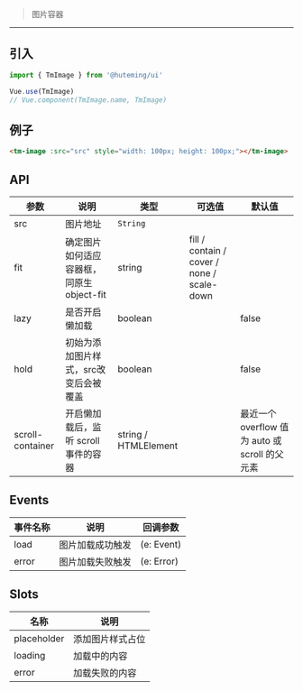 > 图片容器

-------------

## 引入

```javascript
import { TmImage } from '@huteming/ui'

Vue.use(TmImage)
// Vue.component(TmImage.name, TmImage)
```

## 例子

```html
<tm-image :src="src" style="width: 100px; height: 100px;"></tm-image>
```

## API

| 参数 | 说明 | 类型 | 可选值 | 默认值 |
|------|-------|---------|-------|--------|
| src | 图片地址 | `String` | | |
| fit | 确定图片如何适应容器框，同原生 object-fit | string | fill / contain / cover / none / scale-down | |
| lazy | 是否开启懒加载 | boolean | | false |
| hold | 初始为添加图片样式，src改变后会被覆盖 | boolean | | false |
| scroll-container | 开启懒加载后，监听 scroll 事件的容器 | string / HTMLElement | | 最近一个 overflow 值为 auto 或 scroll 的父元素 |

## Events

| 事件名称 | 说明 | 回调参数 |
|---------|----------|-------------|
| load | 图片加载成功触发 | (e: Event) |
| error | 图片加载失败触发 | (e: Error) |

## Slots

| 名称 | 说明 |
|------------|----------|
| placeholder | 添加图片样式占位 |
| loading | 加载中的内容 |
| error | 加载失败的内容 |

